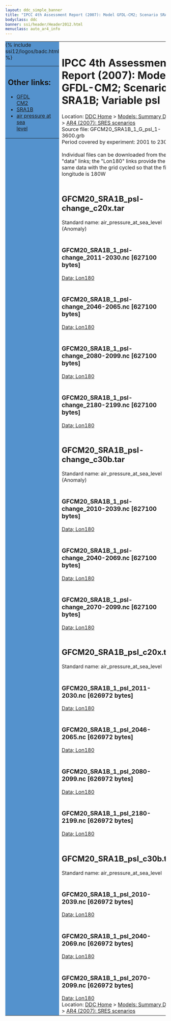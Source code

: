 ```yaml
---
layout: ddc_simple_banner
title: "IPCC 4th Assessment Report (2007): Model GFDL-CM2; Scenario SRA1B; Variable psl"
bodyclass: ddc
banner: ssi/header/Header2012.html
menuclass: auto_ar4_info
---
```



<table width="100%" border="0" cellspacing="0" cellpadding="0" style="border-collapse: collapse;">
<tr style="margin:0;padding:0;border:0;">
<td style="margin:0;padding:0;border:0;height:1pt;width:150pt;background:#5492CD;" valign="top" >

<div id="lh-col2" class="auto_ar4_info">
<table class="menumain" bgcolor="#5492CD" cellspacing="0" width="100%" border="0">
<tr><td>
<h2> Other links:</h2>
<ul>
<li><a href="/auto/ar4/model-GFDL-CM2.html">GFDL<br/>CM2</a></li>
<li><a href="/auto/ar4/scenario-SRA1B.html">SRA1B</a></li>
<li><a href="/auto/ar4/var-air_pressure_at_sea_level.html">air pressure at sea<br/> level</a></li>
</ul>
</td></tr>
{% include ssi12/logos/badc.html %}
</table>
</div>
</td>
<td><h1>IPCC 4th Assessment Report (2007): Model GFDL-CM2; Scenario SRA1B; Variable psl</h1>

<!-- Breadcrumb1 -->
<div id="breadcrumb1" align="left">
Location: <a href="/index.html">DDC Home</a> > <a href="/sim/gcm_clim/">Models: Summary Data</a>
> <a href="/sim/gcm_clim/SRES_AR4/index.html">AR4 (2007): SRES scenarios</a>
</div>
<!-- End of Breadcrumb1 -->Source file: GFCM20_SRA1B_1_G_psl_1-3600.grb
<br/>
Period covered by experiment: 2001 to 2300<br/>
<br/>Individual files can be downloaded from the "data" links; the "Lon180" links provide the same data
         with the grid cycled so that the first longitude is 180W<br/>
<br/><h2>GFCM20_SRA1B_psl-change_c20x.tar</h2>
Standard name: air_pressure_at_sea_level (Anomaly)<br>
<br/><h3>GFCM20_SRA1B_1_psl-change_2011-2030.nc [627100 bytes]</h3>
<a href="http://apps.ipcc-data.org/cgi-bin/downl/ar4_nc/psl/GFCM20_SRA1B_1_psl-change_2011-2030.nc">Data; </a><a href="http://apps.ipcc-data.org/cgi-bin/downl/ar4_nc/psl/GFCM20_SRA1B_1_psl-change_2011-2030.cyto180.nc"> Lon180</a><br/>
<br/><h3>GFCM20_SRA1B_1_psl-change_2046-2065.nc [627100 bytes]</h3>
<a href="http://apps.ipcc-data.org/cgi-bin/downl/ar4_nc/psl/GFCM20_SRA1B_1_psl-change_2046-2065.nc">Data; </a><a href="http://apps.ipcc-data.org/cgi-bin/downl/ar4_nc/psl/GFCM20_SRA1B_1_psl-change_2046-2065.cyto180.nc"> Lon180</a><br/>
<br/><h3>GFCM20_SRA1B_1_psl-change_2080-2099.nc [627100 bytes]</h3>
<a href="http://apps.ipcc-data.org/cgi-bin/downl/ar4_nc/psl/GFCM20_SRA1B_1_psl-change_2080-2099.nc">Data; </a><a href="http://apps.ipcc-data.org/cgi-bin/downl/ar4_nc/psl/GFCM20_SRA1B_1_psl-change_2080-2099.cyto180.nc"> Lon180</a><br/>
<br/><h3>GFCM20_SRA1B_1_psl-change_2180-2199.nc [627100 bytes]</h3>
<a href="http://apps.ipcc-data.org/cgi-bin/downl/ar4_nc/psl/GFCM20_SRA1B_1_psl-change_2180-2199.nc">Data; </a><a href="http://apps.ipcc-data.org/cgi-bin/downl/ar4_nc/psl/GFCM20_SRA1B_1_psl-change_2180-2199.cyto180.nc"> Lon180</a><br/>
<br/><h2>GFCM20_SRA1B_psl-change_c30b.tar</h2>
Standard name: air_pressure_at_sea_level (Anomaly)<br>
<br/><h3>GFCM20_SRA1B_1_psl-change_2010-2039.nc [627100 bytes]</h3>
<a href="http://apps.ipcc-data.org/cgi-bin/downl/ar4_nc/psl/GFCM20_SRA1B_1_psl-change_2010-2039.nc">Data; </a><a href="http://apps.ipcc-data.org/cgi-bin/downl/ar4_nc/psl/GFCM20_SRA1B_1_psl-change_2010-2039.cyto180.nc"> Lon180</a><br/>
<br/><h3>GFCM20_SRA1B_1_psl-change_2040-2069.nc [627100 bytes]</h3>
<a href="http://apps.ipcc-data.org/cgi-bin/downl/ar4_nc/psl/GFCM20_SRA1B_1_psl-change_2040-2069.nc">Data; </a><a href="http://apps.ipcc-data.org/cgi-bin/downl/ar4_nc/psl/GFCM20_SRA1B_1_psl-change_2040-2069.cyto180.nc"> Lon180</a><br/>
<br/><h3>GFCM20_SRA1B_1_psl-change_2070-2099.nc [627100 bytes]</h3>
<a href="http://apps.ipcc-data.org/cgi-bin/downl/ar4_nc/psl/GFCM20_SRA1B_1_psl-change_2070-2099.nc">Data; </a><a href="http://apps.ipcc-data.org/cgi-bin/downl/ar4_nc/psl/GFCM20_SRA1B_1_psl-change_2070-2099.cyto180.nc"> Lon180</a><br/>
<br/><h2>GFCM20_SRA1B_psl_c20x.tar</h2>
Standard name: air_pressure_at_sea_level<br>
<br/><h3>GFCM20_SRA1B_1_psl_2011-2030.nc [626972 bytes]</h3>
<a href="http://apps.ipcc-data.org/cgi-bin/downl/ar4_nc/psl/GFCM20_SRA1B_1_psl_2011-2030.nc">Data; </a><a href="http://apps.ipcc-data.org/cgi-bin/downl/ar4_nc/psl/GFCM20_SRA1B_1_psl_2011-2030.cyto180.nc"> Lon180</a><br/>
<br/><h3>GFCM20_SRA1B_1_psl_2046-2065.nc [626972 bytes]</h3>
<a href="http://apps.ipcc-data.org/cgi-bin/downl/ar4_nc/psl/GFCM20_SRA1B_1_psl_2046-2065.nc">Data; </a><a href="http://apps.ipcc-data.org/cgi-bin/downl/ar4_nc/psl/GFCM20_SRA1B_1_psl_2046-2065.cyto180.nc"> Lon180</a><br/>
<br/><h3>GFCM20_SRA1B_1_psl_2080-2099.nc [626972 bytes]</h3>
<a href="http://apps.ipcc-data.org/cgi-bin/downl/ar4_nc/psl/GFCM20_SRA1B_1_psl_2080-2099.nc">Data; </a><a href="http://apps.ipcc-data.org/cgi-bin/downl/ar4_nc/psl/GFCM20_SRA1B_1_psl_2080-2099.cyto180.nc"> Lon180</a><br/>
<br/><h3>GFCM20_SRA1B_1_psl_2180-2199.nc [626972 bytes]</h3>
<a href="http://apps.ipcc-data.org/cgi-bin/downl/ar4_nc/psl/GFCM20_SRA1B_1_psl_2180-2199.nc">Data; </a><a href="http://apps.ipcc-data.org/cgi-bin/downl/ar4_nc/psl/GFCM20_SRA1B_1_psl_2180-2199.cyto180.nc"> Lon180</a><br/>
<br/><h2>GFCM20_SRA1B_psl_c30b.tar</h2>
Standard name: air_pressure_at_sea_level<br>
<br/><h3>GFCM20_SRA1B_1_psl_2010-2039.nc [626972 bytes]</h3>
<a href="http://apps.ipcc-data.org/cgi-bin/downl/ar4_nc/psl/GFCM20_SRA1B_1_psl_2010-2039.nc">Data; </a><a href="http://apps.ipcc-data.org/cgi-bin/downl/ar4_nc/psl/GFCM20_SRA1B_1_psl_2010-2039.cyto180.nc"> Lon180</a><br/>
<br/><h3>GFCM20_SRA1B_1_psl_2040-2069.nc [626972 bytes]</h3>
<a href="http://apps.ipcc-data.org/cgi-bin/downl/ar4_nc/psl/GFCM20_SRA1B_1_psl_2040-2069.nc">Data; </a><a href="http://apps.ipcc-data.org/cgi-bin/downl/ar4_nc/psl/GFCM20_SRA1B_1_psl_2040-2069.cyto180.nc"> Lon180</a><br/>
<br/><h3>GFCM20_SRA1B_1_psl_2070-2099.nc [626972 bytes]</h3>
<a href="http://apps.ipcc-data.org/cgi-bin/downl/ar4_nc/psl/GFCM20_SRA1B_1_psl_2070-2099.nc">Data; </a><a href="http://apps.ipcc-data.org/cgi-bin/downl/ar4_nc/psl/GFCM20_SRA1B_1_psl_2070-2099.cyto180.nc"> Lon180</a><br/>
<!-- Breadcrumb2 -->
<div id="breadcrumb2" align="left">
Location: <a href="/index.html">DDC Home</a> > <a href="/sim/gcm_clim/">Models: Summary Data</a>
> <a href="/sim/gcm_clim/SRES_AR4/index.html">AR4 (2007): SRES scenarios</a>
</div>
<!-- End of Breadcrumb2 --></td></tr></table>
